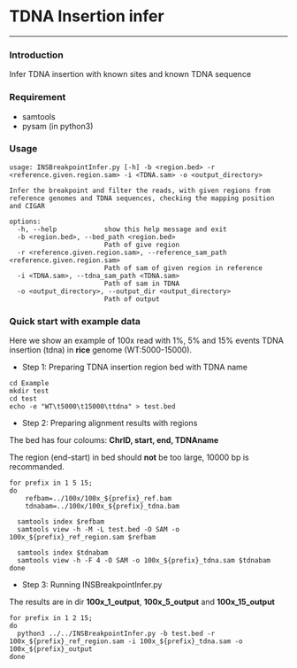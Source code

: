 # TDNA Insertion infer

---
### Introduction
Infer TDNA insertion with known sites and known TDNA sequence

### Requirement
* samtools
* pysam (in python3)

### Usage
```shell
usage: INSBreakpointInfer.py [-h] -b <region.bed> -r <reference.given.region.sam> -i <TDNA.sam> -o <output_directory>

Infer the breakpoint and filter the reads, with given regions from reference genomes and TDNA sequences, checking the mapping position and CIGAR

options:
  -h, --help            show this help message and exit
  -b <region.bed>, --bed_path <region.bed>
                        Path of give region
  -r <reference.given.region.sam>, --reference_sam_path <reference.given.region.sam>
                        Path of sam of given region in reference
  -i <TDNA.sam>, --tdna_sam_path <TDNA.sam>
                        Path of sam in TDNA
  -o <output_directory>, --output_dir <output_directory>
                        Path of output
```
### Quick start with example data
Here we show an example of 100x read with 1%, 5% and 15% events TDNA insertion (tdna) in **rice** genome (WT:5000-15000).
* Step 1: Preparing TDNA insertion region bed with TDNA name
```shell
cd Example
mkdir test
cd test
echo -e "WT\t5000\t15000\ttdna" > test.bed
```

* Step 2: Preparing alignment results with regions

The bed has four coloums: **ChrID, start, end, TDNAname**

The region (end-start) in bed should **not** be too large, 10000 bp is recommanded.
```shell
for prefix in 1 5 15;
do
    refbam=../100x/100x_${prefix}_ref.bam
    tdnabam=../100x/100x_${prefix}_tdna.bam

  samtools index $refbam
  samtools view -h -M -L test.bed -O SAM -o 100x_${prefix}_ref_region.sam $refbam

  samtools index $tdnabam
  samtools view -h -F 4 -O SAM -o 100x_${prefix}_tdna.sam $tdnabam
done
```

* Step 3: Running INSBreakpointInfer.py

The results are in dir **100x_1_output**, **100x_5_output** and **100x_15_output**
```shell
for prefix in 1 2 15;
do
  python3 ../../INSBreakpointInfer.py -b test.bed -r 100x_${prefix}_ref_region.sam -i 100x_${prefix}_tdna.sam -o 100x_${prefix}_output
done
```
